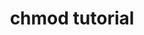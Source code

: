 ---
layout: post
title: "chmod tutorial"
comments: false
description: "tutorial that teaches you how to use the numeric syntax of chmod"
keywords: "chmod, syntax, tutorial"
---